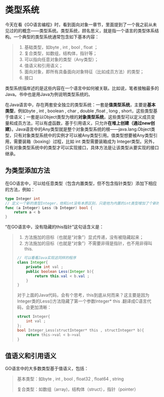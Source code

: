 # 类型系统

今天在看《GO语言编程》时，看到面向对象一章节，里面提到了一个我之前从未见过的的概念——类型系统。类型系统，顾名思义，就是指一个语言的类型体系结构。一个典型的类型系统通常包含如下基本内容：

> 1. 基础类型，如byte , int , bool , float ；
> 2. 复合类型，如数组，结构体，指针等；
> 3. 可以指向任意对象的类型（Any类型）；
> 4. 值语义和引用语义；
> 5. 面向对象，即所有具备面向对象特征（比如成员方法）的类型；
> 6. 接口

类型系统描岸述的是这些内容在一个语言中如何被关联。比如说，笔者接触最多的Java。书中也是用Java为例说明类型系统的。

在Java语言中，存在两套安全独立的类型系统：一套是**值类型系统**，主要是**基本类型**，例如byte , int , boolean , char , double ,float , long , short，这些类型基于值语义；一套是以Object类型为根的**对象类型系统**，这些类型可以定义成员变量和成员方法，可以有虚函数，基于引用语义，只允许**在堆上创建（通过new创建）**。Java语言中的Any类型就是整个对象类型系统的根——java.lang.Object类型，只有对象类型系统中的实例才可以被Any类型引用。值类型想要被Any类型引用，需要装箱（boxing）过程，比如 int 类型需要装箱成为 Integer类型。另外，只有对象类型系统中的类型才可以实现接口，具体方法是让该类型从要实现的接口继承。

## 为类型添加方法

在GO语言中，可以给任意类型（包含内置类型，但不包含指针类型）添加下相应的方法，例如：

```go
type Integer int
// 定义一个新的类型Integer，他和int没有本质区别，只是他为内置的int类型增加了个新的方法Less(),这样实现了Integer后，就可以让整型想一个普通的类一样使用
func (a Integer) Less (b Integer) bool {
    return a < b 
}
```

“在GO语言中，没有隐藏的this指针”这句话含义是：

> 1. 方法施加的目标（也就是“对象”）显式传递，没有被隐藏起来；
> 2. 方法施加的目标（也就是“对象”）不需要非得是指针，也不用非得叫this.
>
> ```java
> // 可以看看Java实现这同样的程序
> class Integer{
>     private int val ; 
>     public boolean Less(Integer b){
>         return this.val < b.val ;
>     }
> }
> ```
>
> 对于上面的Java代码，会有个思考，this到底从何而来？这主要是因为Integer类的Less()方法隐藏了第一个参数Integer* this .翻译成C语言代码，会更加清晰：
>
> ```c
> struct Integer{
>     int val ; 
> };
> bool Integer_Less(structInteger* this , structInteger* b){
>     return this->val < b->val
> }
> ```

## 值语义和引用语义

GO语言中的大多数类型基于值语义，包括：

> 基本类型：如byte , int , bool , float32 , float64 , string
>
> 复合类型：如数组（array)，结构体（struct），指针（pointer）








